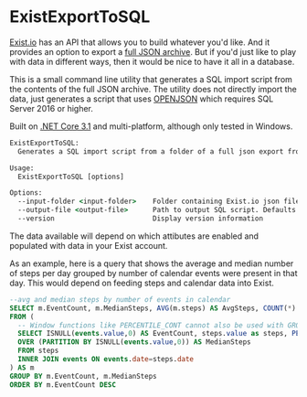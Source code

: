 # ExistExportToSQL

[Exist.io](https://exist.io) has an API that allows you to build whatever you'd like.  And it provides an option to export a [full JSON archive](https://exist.io/account/export/).  But if you'd just like to play with data in different ways, then it would be nice to have it all in a database.  

This is a small command line utility that generates a SQL import script from the contents of the full JSON archive.  The utility does not directly import the data, just generates a script that uses [OPENJSON](https://docs.microsoft.com/en-us/sql/t-sql/functions/openjson-transact-sql?view=sql-server-ver15) which requires SQL Server 2016 or higher.

Built on [.NET Core 3.1](https://dotnet.microsoft.com/download/dotnet-core/3.1#3.1.0) and multi-platform, although only tested in Windows.

``` cmd
ExistExportToSQL:
  Generates a SQL import script from a folder of a full json export from Exist.io

Usage:
  ExistExportToSQL [options]

Options:
  --input-folder <input-folder>    Folder containing Exist.io json files. Defaults to current directory.
  --output-file <output-file>      Path to output SQL script. Defaults to inputFolder\ImportExistJson.sql
  --version                        Display version information
```

The data available will depend on which attibutes are enabled and populated with data in your Exist account.  

As an example, here is a query that shows the average and median number of steps per day grouped by number of calendar events were present in that day.  This would depend on feeding steps and calendar data into Exist.

``` SQL
--avg and median steps by number of events in calendar
SELECT m.EventCount, m.MedianSteps, AVG(m.steps) AS AvgSteps, COUNT(*) AS DaysCount
FROM (
  -- Window functions like PERCENTILE_CONT cannot also be used with GROUP BY, so use a subquery to get median
  SELECT ISNULL(events.value,0) AS EventCount, steps.value as steps, PERCENTILE_CONT(0.5) WITHIN GROUP (ORDER BY steps.value)
  OVER (PARTITION BY ISNULL(events.value,0)) AS MedianSteps
  FROM steps
  INNER JOIN events ON events.date=steps.date
) AS m
GROUP BY m.EventCount, m.MedianSteps
ORDER BY m.EventCount DESC
```

